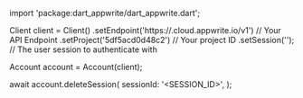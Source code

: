 import 'package:dart_appwrite/dart_appwrite.dart';

Client client = Client()
    .setEndpoint('https://<REGION>.cloud.appwrite.io/v1') // Your API Endpoint
    .setProject('5df5acd0d48c2') // Your project ID
    .setSession(''); // The user session to authenticate with

Account account = Account(client);

await account.deleteSession(
    sessionId: '<SESSION_ID>',
);
